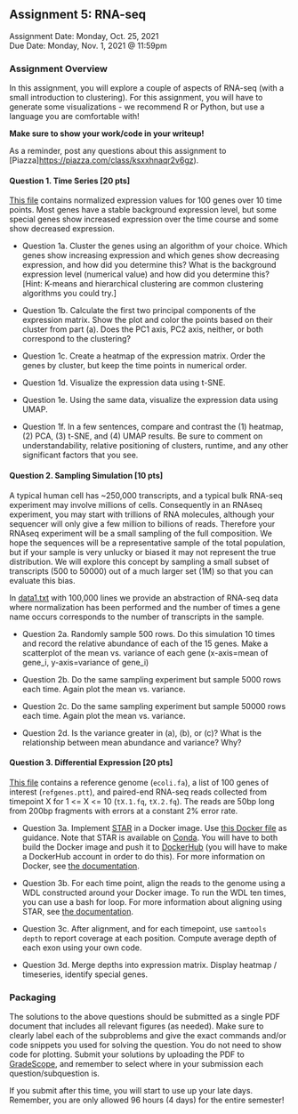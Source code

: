 ## Assignment 5: RNA-seq
Assignment Date: Monday, Oct. 25, 2021 <br>
Due Date: Monday, Nov. 1, 2021 @ 11:59pm <br>

### Assignment Overview

In this assignment, you will explore a couple of aspects of RNA-seq (with a small introduction to clustering). For this assignment, you will have to generate some visualizations - we recommend R or Python, but use a language you are comfortable with! 

**Make sure to show your work/code in your writeup!**

As a reminder, post any questions about this assignment to [Piazza]https://piazza.com/class/ksxxhnaqr2v6gz).

#### Question 1. Time Series [20 pts]

[This file](http://schatz-lab.org/teaching/exercises/rnaseq/rnaseq.1.expression/expression.txt) contains normalized expression
values for 100 genes over 10 time points. Most genes have a stable background expression level, but some special genes show increased
expression over the time course and some show decreased expression.

- Question 1a. Cluster the genes using an algorithm of your choice. Which genes show increasing expression and which genes show decreasing expression, and how did you determine this? What is the background expression level (numerical value) and how did you determine this?
[Hint: K-means and hierarchical clustering are common clustering algorithms you could try.]

- Question 1b. Calculate the first two principal components of the expression matrix. Show the plot and color the points based on their cluster from part (a). Does the PC1 axis, PC2 axis, neither, or both correspond to the clustering?

- Question 1c. Create a heatmap of the expression matrix. Order the genes by cluster, but keep the time points in numerical order.

- Question 1d. Visualize the expression data using t-SNE.

- Question 1e. Using the same data, visualize the expression data using UMAP.

- Question 1f. In a few sentences, compare and contrast the (1) heatmap, (2) PCA, (3) t-SNE, and (4) UMAP results. Be sure to comment on understandability, relative positioning of clusters, runtime, and any other significant factors that you see.

#### Question 2. Sampling Simulation [10 pts]

A typical human cell has ~250,000 transcripts, and a typical bulk RNA-seq experiment may involve millions of cells. Consequently in an RNAseq experiment, you may start with trillions of RNA molecules, although your sequencer will only give a few million to billions of reads. Therefore your RNAseq experiment will be a small sampling of the full composition. We hope the sequences will be a representative sample of the total population, but if your sample is very unlucky or biased it may not represent the true distribution. We will explore this concept by sampling a small subset of transcripts (500 to 50000) out of a much larger set (1M) so that you can evaluate this bias.

In [data1.txt](data1.txt) with 100,000 lines we provide an abstraction of RNA-seq data where normalization has been performed and the number of times a gene name occurs corresponds to the number of transcripts in the sample.

- Question 2a. Randomly sample 500 rows. Do this simulation 10 times and record the relative abundance of each of the 15 genes. Make a scatterplot of the mean vs. variance of each gene (x-axis=mean of gene_i, y-axis=variance of gene_i)

- Question 2b. Do the same sampling experiment but sample 5000 rows each time. Again plot the mean vs. variance.

- Question 2c. Do the same sampling experiment but sample 50000 rows each time. Again plot the mean vs. variance.

- Question 2d. Is the variance greater in (a), (b), or (c)? What is the relationship between mean abundance and variance? Why?

#### Question 3. Differential Expression [20 pts]

[This file](https://schatz-lab.org/teaching/exercises/rnaseq/rnaseq.2.pileup/rnaseq.2.pileup.tgz) contains a reference genome (`ecoli.fa`), a list of 100 genes of interest (`refgenes.ptt`), and paired-end RNA-seq reads collected from timepoint X for 1 <= X <= 10 (`tX.1.fq`, `tX.2.fq`). The reads are 50bp long from 200bp fragments with errors at a constant 2% error rate.

- Question 3a. Implement [STAR](https://github.com/alexdobin/STAR) in a Docker image. Use [this Docker file](https://raw.githubusercontent.com/slzarate/bwa-mem2-docker/master/Dockerfile) as guidance. Note that STAR is available on [Conda](https://anaconda.org/bioconda/star). You will have to both build the Docker image and push it to [DockerHub](https://hub.docker.com/) (you will have to make a DockerHub account in order to do this). For more information on Docker, see [the documentation](https://docs.docker.com/engine/reference/commandline/cli/).

- Question 3b. For each time point, align the reads to the genome using a WDL constructed around your Docker image. To run the WDL ten times, you can use a bash for loop. For more information about aligning using STAR, see [the documentation](https://raw.githubusercontent.com/alexdobin/STAR/master/doc/STARmanual.pdf).

- Question 3c. After alignment, and for each timepoint, use `samtools depth` to report coverage at each position. Compute average depth of each exon using your own code.

- Question 3d. Merge depths into expression matrix. Display heatmap / timeseries, identify special genes.

### Packaging

The solutions to the above questions should be submitted as a single PDF document that includes all relevant figures (as needed). Make sure to clearly label each of the subproblems and give the exact commands and/or code snippets you used for solving the question. You do not need to show code for plotting. Submit your solutions by uploading the PDF to [GradeScope](https://www.gradescope.com/courses/301857), and remember to select where in your submission each question/subquestion is.

If you submit after this time, you will start to use up your late days. Remember, you are only allowed 96 hours (4 days) for the entire semester!
